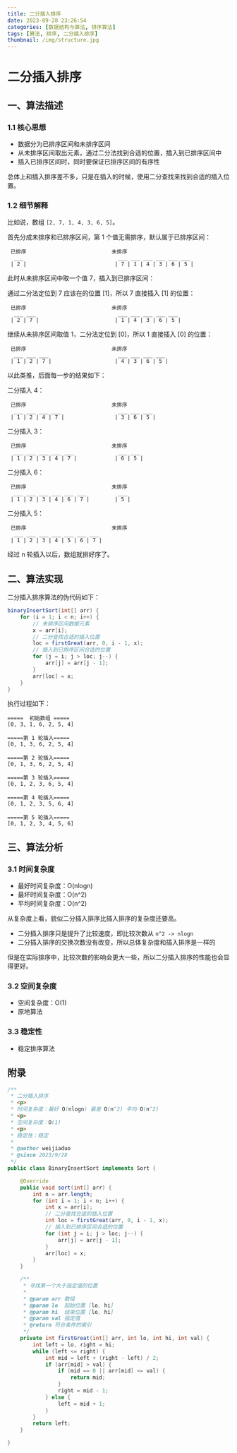 ```yaml
---
title: 二分插入排序
date: 2023-09-28 23:26:54
categories: [数据结构与算法, 排序算法]
tags: [算法, 排序, 二分插入排序]
thumbnail: /img/structure.jpg
---
```


# 二分插入排序

## 一、算法描述

### 1.1  核心思想

- 数据分为已排序区间和未排序区间
- 从未排序区间取出元素，通过二分法找到合适的位置，插入到已排序区间中
- 插入已排序区间时，同时要保证已排序区间的有序性

总体上和插入排序差不多，只是在插入的时候，使用二分查找来找到合适的插入位置。

### 1.2 细节解释

<!--more-->

比如说，数组 `[2, 7, 1, 4, 3, 6, 5]`。

首先分成未排序和已排序区间，第 1 个值无需排序，默认属于已排序区间：

```
 已排序                           未排序
  ___                              ___ ___ ___ ___ ___ ___
 | 2 |                            | 7 | 1 | 4 | 3 | 6 | 5 |
```

此时从未排序区间中取一个值 7，插入到已排序区间：

通过二分法定位到 7 应该在的位置 [1]，所以 7 直接插入 [1] 的位置：


```
 已排序                           未排序
  ___ ___                          ___ ___ ___ ___ ___
 | 2 | 7 |                        | 1 | 4 | 3 | 6 | 5 |
```

继续从未排序区间取值 1，二分法定位到 [0]，所以 1 直接插入 [0] 的位置：

```
 已排序                           未排序
  ___ ___ ___                      ___ ___ ___ ___
 | 1 | 2 | 7 |                    | 4 | 3 | 6 | 5 |
```

以此类推，后面每一步的结果如下：

二分插入 4：

```
 已排序                           未排序
  ___ ___ ___ ___                  ___ ___ ___
 | 1 | 2 | 4 | 7 |                | 3 | 6 | 5 |
```

二分插入 3：

```
 已排序                           未排序
  ___ ___ ___ ___ ___              ___ ___
 | 1 | 2 | 3 | 4 | 7 |            | 6 | 5 |
```

二分插入 6：

```
 已排序                           未排序
  ___ ___ ___ ___ ___ ___          ___
 | 1 | 2 | 3 | 4 | 6 | 7 |        | 5 |
```

二分插入 5：

```
 已排序                           未排序
  ___ ___ ___ ___ ___ ___ ___
 | 1 | 2 | 3 | 4 | 5 | 6 | 7 |
```

经过 n 轮插入以后，数组就排好序了。


## 二、算法实现

二分插入排序算法的伪代码如下：

```java
binaryInsertSort(int[] arr) {
    for (i = 1; i < n; i++) {
        // 未排序区间数据元素
        x = arr[i];
        // 二分查找合适的插入位置
        loc = firstGreat(arr, 0, i - 1, x);
        // 插入到已排序区间合适的位置
        for (j = i; j > loc; j--) {
            arr[j] = arr[j - 1];
        }
        arr[loc] = x;
    }
}
```

执行过程如下：

```
=====  初始数组 =====
[0, 3, 1, 6, 2, 5, 4]

=====第 1 轮插入=====
[0, 1, 3, 6, 2, 5, 4]

=====第 2 轮插入=====
[0, 1, 3, 6, 2, 5, 4]

=====第 3 轮插入=====
[0, 1, 2, 3, 6, 5, 4]

=====第 4 轮插入=====
[0, 1, 2, 3, 5, 6, 4]

=====第 5 轮插入=====
[0, 1, 2, 3, 4, 5, 6]
```


## 三、算法分析

### 3.1 时间复杂度

- 最好时间复杂度：O(nlogn)
- 最坏时间复杂度：O(n^2)
- 平均时间复杂度：O(n^2)

从复杂度上看，貌似二分插入排序比插入排序的复杂度还要高。

- 二分插入排序只是提升了比较速度，即比较次数从 `n^2 -> nlogn`
- 二分插入排序的交换次数没有改变，所以总体复杂度和插入排序是一样的

但是在实际排序中，比较次数的影响会更大一些，所以二分插入排序的性能也会显得更好。

### 3.2 空间复杂度

- 空间复杂度：O(1)
- 原地算法

### 3.3 稳定性

- 稳定排序算法


## 附录

```java
/**
 * 二分插入排序
 * <p>
 * 时间复杂度：最好 O(nlogn) 最差 O(n^2) 平均 O(n^2)
 * <p>
 * 空间复杂度：O(1)
 * <p>
 * 稳定性：稳定
 *
 * @author weijiaduo
 * @since 2023/9/28
 */
public class BinaryInsertSort implements Sort {

    @Override
    public void sort(int[] arr) {
        int n = arr.length;
        for (int i = 1; i < n; i++) {
            int x = arr[i];
            // 二分查找合适的插入位置
            int loc = firstGreat(arr, 0, i - 1, x);
            // 插入到已排序区间合适的位置
            for (int j = i; j > loc; j--) {
                arr[j] = arr[j - 1];
            }
            arr[loc] = x;
        }
    }

    /**
     * 寻找第一个大于指定值的位置
     *
     * @param arr 数组
     * @param lo  起始位置 [lo, hi]
     * @param hi  结束位置 [lo, hi]
     * @param val 指定值
     * @return 符合条件的索引
     */
    private int firstGreat(int[] arr, int lo, int hi, int val) {
        int left = lo, right = hi;
        while (left <= right) {
            int mid = left + (right - left) / 2;
            if (arr[mid] > val) {
                if (mid == 0 || arr[mid] <= val) {
                    return mid;
                }
                right = mid - 1;
            } else {
                left = mid + 1;
            }
        }
        return left;
    }

}
```
